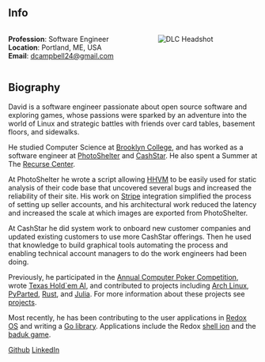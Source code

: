 ## Info  

<style>
.row {
  display: flex;
}

.column {
  flex: 50%;
}
</style>

<div class="row"><div class="column">

**Profession**: Software Engineer  
**Location**: Portland, ME, USA  
**Email**: <dcampbell24@gmail.com>  

</div><div class="column">
  
![DLC Headshot][1]

[1]: /dlc_headshot_250px.png

</div></div>

## Biography

David is a software engineer passionate about open source software and exploring games, whose passions were sparked by an adventure into the world of Linux and strategic battles with friends over card tables, basement floors, and sidewalks.

He studied Computer Science at [Brooklyn College][2], and has worked as a software engineer at [PhotoShelter][3] and [CashStar][4]. He also spent a Summer at The [Recurse Center][5].

[2]: http://www.brooklyn.cuny.edu/web/home.php
[3]: http://www.photoshelter.com/
[4]: https://www.cashstar.com/
[5]: https://www.recurse.com/

At PhotoShelter he wrote a script allowing [HHVM][6] to be easily used for static analysis of their code base that uncovered several bugs and increased the reliability of their site. His work on [Stripe][7] integration simplified the process of setting up seller accounts, and his architectural work reduced the latency and increased the scale at which images are exported from PhotoShelter.

[6]: http://hhvm.com/
[7]: https://stripe.com/

At CashStar he did system work to onboard new customer companies and updated existing customers to use more CashStar offerings. Then he used that knowledge to build graphical tools automating the process and enabling technical account managers to do the work engineers had been doing.

Previously, he participated in the [Annual Computer Poker Competition][8], wrote [Texas Hold`em AI][9], and contributed to projects including [Arch Linux][10], [PyParted][11], [Rust][12], and [Julia][13]. For more information about these projects see [projects][14].

[8]: http://www.computerpokercompetition.org/
[9]: https://github.com/dcampbell24/poker
[10]: https://www.archlinux.org/
[11]: https://github.com/rhinstaller/pyparted
[12]: http://www.rust-lang.org/
[13]: http://julialang.org/
[14]: https://dlc.ninja/projects.html

Most recently, he has been contributing to the user applications in [Redox OS][15] and writing a [Go library][16]. Applications include the Redox [shell ion][17] and the [baduk game][18].

[15]: https://www.redox-os.org/
[16]: https://crates.io/crates/libgo
[17]: https://crates.io/crates/ion-shell
[18]: https://github.com/redox-os/games/blob/master/src/baduk/main.rs

[Github][19] [LinkedIn][20]

[19]: https://github.com/dcampbell24
[20]: https://www.linkedin.com/in/david-campbell-b13ab8b2/S